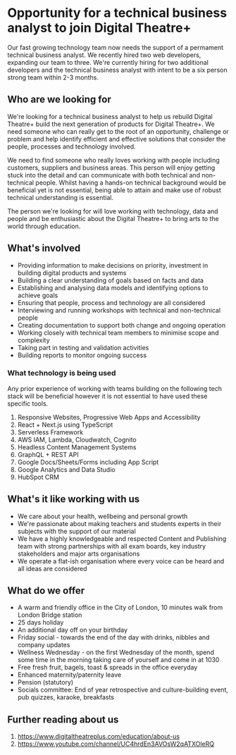 # Opportunity for a technical business analyst to join Digital Theatre+

Our fast growing technology team now needs the support of a permament technical business analyst.  We recently hired two web developers, expanding our team to three.  We're currently hiring for two additional developers and the technical business analyst with intent to be a six person strong team within 2-3 months.

## Who are we looking for

We're looking for a technical business analyst to help us rebuild Digital Theatre+ build the next generation of products for Digital Theatre+.  We need someone who can really get to the root of an opportunity, challenge or problem and help identify efficient and effective solutions that consider the people, processes and technology involved.

We need to find someone who really loves working with people including customers, suppliers and business areas.  This person will enjoy getting stuck into the detail and can communicate with both technical and non-technical people.  Whilst having a hands-on technical background would be beneficial yet is not essential, being able to attain and make use of robust technical understanding is essential.

The person we're looking for will love working with technology, data and people and be enthusiastic about the Digital Theatre+ to bring arts to the world through education.

## What's involved

* Providing information to make decisions on priority, investment in building digital products and systems
* Building a clear understanding of goals based on facts and data
* Establishing and analysing data models and identifying options to achieve goals
* Ensuring that people, process and technology are all considered
* Interviewing and running workshops with technical and non-technical people
* Creating documentation to support both change and ongoing operation
* Working closely with technical team members to minimise scope and complexity
* Taking part in testing and validation activities
* Building reports to monitor ongoing success

### What technology is being used

Any prior experience of working with teams building on the following tech stack will be beneficial however it is not essential to have used these specific tools.

1. Responsive Websites, Progressive Web Apps and Accessibility
1. React + Next.js using TypeScript
1. Serverless Framework
1. AWS IAM, Lambda, Cloudwatch, Cognito
1. Headless Content Management Systems
1. GraphQL + REST API
1. Google Docs/Sheets/Forms including App Script
1. Google Analytics and Data Studio
1. HubSpot CRM

## What's it like working with us

* We care about your health, wellbeing and personal growth
* We're passionate about making teachers and students experts in their subjects with the support of our material
* We have a highly knowledgeable and respected Content and Publishing team with strong partnerships with all exam boards, key industry stakeholders and major arts organisations
* We operate a flat-ish organisation where every voice can be heard and all ideas are considered

## What do we offer

* A warm and friendly office in the City of London, 10 minutes walk from London Bridge station
* 25 days holiday
* An additional day off on your birthday 
* Friday social - towards the end of the day with drinks, nibbles and company updates 
* Wellness Wednesday - on the first Wednesday of the month, spend some time in the morning taking care of yourself and come in at 1030
* Free fresh fruit, bagels, toast & spreads in the office everyday
* Enhanced maternity/paternity leave 
* Pension (statutory)
* Socials committee: End of year retrospective and culture-building event, pub quizzes, karaoke, breakfasts

## Further reading about us

1. https://www.digitaltheatreplus.com/education/about-us
2. https://www.youtube.com/channel/UC4hrdEn3AVOsW2qATXOleRQ
